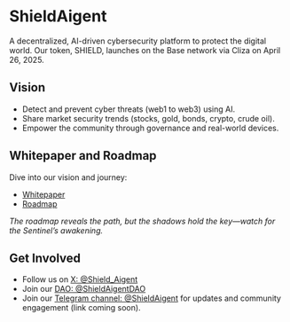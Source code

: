 # ShieldAigent

A decentralized, AI-driven cybersecurity platform to protect the digital world. Our token, SHIELD, launches on the Base network via Cliza on April 26, 2025.

## Vision
- Detect and prevent cyber threats (web1 to web3) using AI.
- Share market security trends (stocks, gold, bonds, crypto, crude oil).
- Empower the community through governance and real-world devices.

## Whitepaper and Roadmap
Dive into our vision and journey:
- [Whitepaper](docs/WHITEPAPER.md)
- [Roadmap](docs/ROADMAP.md)

*The roadmap reveals the path, but the shadows hold the key—watch for the Sentinel’s awakening.*

## Get Involved
- Follow us on [X: @Shield_Aigent](https://x.com/Shield_Aigent)
- Join our [DAO: @ShieldAigentDAO](https://x.com/ShieldAigentDAO)
- Join our [Telegram channel: @ShieldAigent](https://t.me/ShieldAigent) for updates and community engagement (link coming soon).
